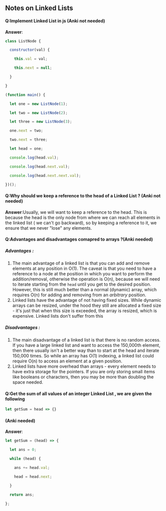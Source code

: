## Notes on Linked Lists

#### Q:Implement  Linked List in js (Anki not needed)

**Answer**:

```js
class ListNode {

  constructor(val) {

    this.val = val;

    this.next = null;

  }

}

(function main() {

  let one = new ListNode(1);

  let two = new ListNode(2);

  let three = new ListNode(3);

  one.next = two;

  two.next = three;

  let head = one;

  console.log(head.val);

  console.log(head.next.val);

  console.log(head.next.next.val);

})();
```

#### Q:Why should we keep a reference to the head of a Linked List ? (Anki not needed)

**Answer**:Usually, we will want to keep a reference to the head. This is because  the head is the only node from where we can reach all elements in the  linked list ( we can't go backward), so by  keeping a reference to it, we ensure that we never "lose" any  elements.

#### Q:Advantages and disadvantages comapred to arrays ?(Anki  needed)

##### Advantages : 

1. The main advantage of a linked list is that you can add and remove elements at any position in O(1). The caveat is that you need to have a reference to a node at the  position in which you want to perform the addition/removal, otherwise  the operation is O(n), because we will need to iterate starting from the `head` until you get to the desired position. However, this is still much better than a normal (dynamic) array, which requires O(n) for adding and removing from an *arbitrary* position.
2. Linked lists have the advantage of not having fixed sizes. While dynamic arrays can be resized, under the hood they still are allocated a fixed  size - it's just that when this size is exceeded, the array is resized,  which is expensive. Linked lists don't suffer from this

##### Disadvantages :

1.  The main disadvantage of a linked list is that there is no random  access. If you have a large linked list and want to access the 150,000th element, then there usually isn't a better way than to start at the  head and iterate 150,000 times. So while an array has O(1) indexing, a linked list could require O(n) to access an element at a given position.
2. Linked lists have more overhead than arrays - every element needs to  have extra storage for the pointers. If you are only storing small items like booleans or characters, then you may be more than doubling the  space needed.

#### Q:Get the sum of all values of an integer Linked List , we are given the following 

  

```js
let getSum = head => {}
```



#### (Anki needed)

**Answer**:

```js
let getSum = (head) => {

  let ans = 0;

  while (head) {

    ans += head.val;

    head = head.next;

  }

  return ans;

};
```

